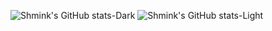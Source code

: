 ![Shmink's GitHub stats-Dark](https://github-readme-stats.vercel.app/api?username=shmink&count_private=true&show_icons=true&theme=dark#gh-dark-mode-only&custom_title=shmink's%20github%20stats#gh-dark-mode-only)
![Shmink's GitHub stats-Light](https://github-readme-stats.vercel.app/api?username=shmink&count_private=true&show_icons=true&theme=default#gh-light-mode-only&custom_title=shmink's%20github%20stats#gh-light-mode-only)
